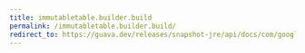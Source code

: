```yaml
---
title: immutabletable.builder.build
permalink: /immutabletable.builder.build/
redirect_to: https://guava.dev/releases/snapshot-jre/api/docs/com/google/common/collect/ImmutableTable.Builder.html#build--
---
```

